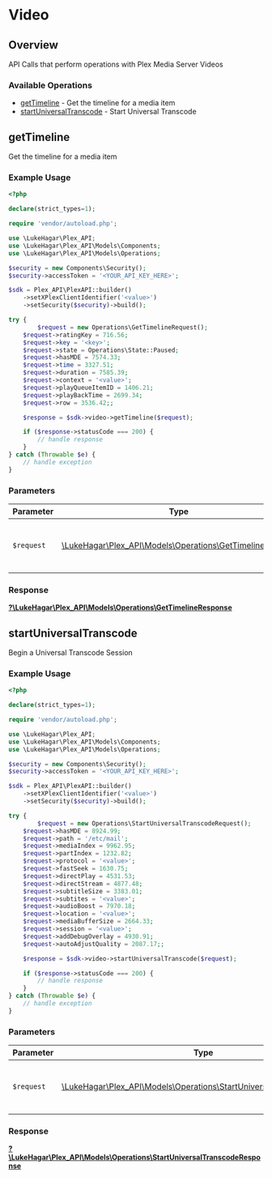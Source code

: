 # Video


## Overview

API Calls that perform operations with Plex Media Server Videos


### Available Operations

* [getTimeline](#gettimeline) - Get the timeline for a media item
* [startUniversalTranscode](#startuniversaltranscode) - Start Universal Transcode

## getTimeline

Get the timeline for a media item

### Example Usage

```php
<?php

declare(strict_types=1);

require 'vendor/autoload.php';

use \LukeHagar\Plex_API;
use \LukeHagar\Plex_API\Models\Components;
use \LukeHagar\Plex_API\Models\Operations;

$security = new Components\Security();
$security->accessToken = '<YOUR_API_KEY_HERE>';

$sdk = Plex_API\PlexAPI::builder()
    ->setXPlexClientIdentifier('<value>')
    ->setSecurity($security)->build();

try {
        $request = new Operations\GetTimelineRequest();
    $request->ratingKey = 716.56;
    $request->key = '<key>';
    $request->state = Operations\State::Paused;
    $request->hasMDE = 7574.33;
    $request->time = 3327.51;
    $request->duration = 7585.39;
    $request->context = '<value>';
    $request->playQueueItemID = 1406.21;
    $request->playBackTime = 2699.34;
    $request->row = 3536.42;;

    $response = $sdk->video->getTimeline($request);

    if ($response->statusCode === 200) {
        // handle response
    }
} catch (Throwable $e) {
    // handle exception
}
```

### Parameters

| Parameter                                                                                                 | Type                                                                                                      | Required                                                                                                  | Description                                                                                               |
| --------------------------------------------------------------------------------------------------------- | --------------------------------------------------------------------------------------------------------- | --------------------------------------------------------------------------------------------------------- | --------------------------------------------------------------------------------------------------------- |
| `$request`                                                                                                | [\LukeHagar\Plex_API\Models\Operations\GetTimelineRequest](../../Models/Operations/GetTimelineRequest.md) | :heavy_check_mark:                                                                                        | The request object to use for the request.                                                                |


### Response

**[?\LukeHagar\Plex_API\Models\Operations\GetTimelineResponse](../../Models/Operations/GetTimelineResponse.md)**


## startUniversalTranscode

Begin a Universal Transcode Session

### Example Usage

```php
<?php

declare(strict_types=1);

require 'vendor/autoload.php';

use \LukeHagar\Plex_API;
use \LukeHagar\Plex_API\Models\Components;
use \LukeHagar\Plex_API\Models\Operations;

$security = new Components\Security();
$security->accessToken = '<YOUR_API_KEY_HERE>';

$sdk = Plex_API\PlexAPI::builder()
    ->setXPlexClientIdentifier('<value>')
    ->setSecurity($security)->build();

try {
        $request = new Operations\StartUniversalTranscodeRequest();
    $request->hasMDE = 8924.99;
    $request->path = '/etc/mail';
    $request->mediaIndex = 9962.95;
    $request->partIndex = 1232.82;
    $request->protocol = '<value>';
    $request->fastSeek = 1630.75;
    $request->directPlay = 4531.53;
    $request->directStream = 4877.48;
    $request->subtitleSize = 3383.01;
    $request->subtites = '<value>';
    $request->audioBoost = 7970.18;
    $request->location = '<value>';
    $request->mediaBufferSize = 2664.33;
    $request->session = '<value>';
    $request->addDebugOverlay = 4930.91;
    $request->autoAdjustQuality = 2087.17;;

    $response = $sdk->video->startUniversalTranscode($request);

    if ($response->statusCode === 200) {
        // handle response
    }
} catch (Throwable $e) {
    // handle exception
}
```

### Parameters

| Parameter                                                                                                                         | Type                                                                                                                              | Required                                                                                                                          | Description                                                                                                                       |
| --------------------------------------------------------------------------------------------------------------------------------- | --------------------------------------------------------------------------------------------------------------------------------- | --------------------------------------------------------------------------------------------------------------------------------- | --------------------------------------------------------------------------------------------------------------------------------- |
| `$request`                                                                                                                        | [\LukeHagar\Plex_API\Models\Operations\StartUniversalTranscodeRequest](../../Models/Operations/StartUniversalTranscodeRequest.md) | :heavy_check_mark:                                                                                                                | The request object to use for the request.                                                                                        |


### Response

**[?\LukeHagar\Plex_API\Models\Operations\StartUniversalTranscodeResponse](../../Models/Operations/StartUniversalTranscodeResponse.md)**


